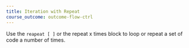 ```yaml
---
title: Iteration with Repeat
course_outcome: outcome-flow-ctrl
---
```


Use the `reapeat [ ]` or the repeat x times block to loop or repeat a set of code a number of times.
